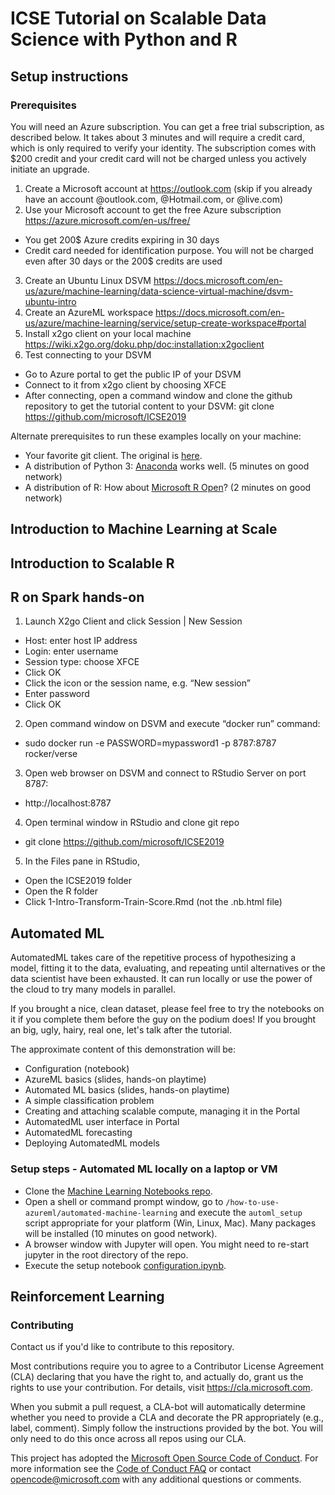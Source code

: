 # ICSE Tutorial on Scalable Data Science with Python and R

## Setup instructions

### Prerequisites

You will need an Azure subscription. You can get a free trial subscription, as described below. 
It takes about 3 minutes and will require a credit card, which is only required to verify your identity. The subscription comes with $200 credit 
and your credit card will not be charged unless you actively initiate an upgrade. 

1. Create a Microsoft account at https://outlook.com (skip if you already have an account @outlook.com, @Hotmail.com, or @live.com)
2. Use your Microsoft account to get the free Azure subscription https://azure.microsoft.com/en-us/free/
  * You get 200$ Azure credits expiring in 30 days
  * Credit card needed for identification purpose. You will not be charged even after  30 days or the 200$ credits are used
3. Create an Ubuntu Linux DSVM https://docs.microsoft.com/en-us/azure/machine-learning/data-science-virtual-machine/dsvm-ubuntu-intro
4. Create an AzureML workspace https://docs.microsoft.com/en-us/azure/machine-learning/service/setup-create-workspace#portal
5. Install x2go client on your local machine https://wiki.x2go.org/doku.php/doc:installation:x2goclient
6. Test connecting to your DSVM
  * Go to Azure portal to get the public IP of your DSVM
  * Connect to it from x2go client by choosing XFCE
  * After connecting, open a command window and clone the github repository to get the tutorial content to your DSVM: git clone https://github.com/microsoft/ICSE2019

Alternate prerequisites to run these examples locally on your machine:
* Your favorite git client. The original is [here](https://git-scm.com/downloads).
* A distribution of Python 3: [Anaconda](https://www.anaconda.com/distribution/) works well. (5 minutes on good network)
* A distribution of R: How about [Microsoft R Open](https://mran.microsoft.com/open)? (2 minutes on good network)

## Introduction to Machine Learning at Scale

## Introduction to Scalable R

## R on Spark hands-on

1. Launch X2go Client and click Session | New Session
  * Host: enter host IP address
  * Login: enter username
  * Session type: choose XFCE
  * Click OK
  * Click the icon or the session name, e.g. “New session”
  * Enter password
  * Click OK
2. Open command window on DSVM and execute “docker run” command:
  * sudo docker run -e PASSWORD=mypassword1 -p 8787:8787 rocker/verse
3. Open web browser on DSVM and connect to RStudio Server on port 8787:
  * http://localhost:8787
4. Open terminal window in RStudio and clone git repo
  * git clone https://github.com/microsoft/ICSE2019
5. In the Files pane in RStudio,
  * Open the ICSE2019 folder
  * Open the R folder
  * Click 1-Intro-Transform-Train-Score.Rmd (not the .nb.html file)

## Automated ML

AutomatedML takes care of the repetitive process of hypothesizing a model, fitting it to the data,
evaluating, and repeating until alternatives or the data scientist have been exhausted. It can
run locally or use the power of the cloud to try many models in parallel.

If you brought a nice, clean dataset, please feel free to try the notebooks on it if you complete
them before the guy on the podium does! If you brought an big, ugly, hairy, real one, let's talk
after the tutorial.

The approximate content of this demonstration will be:

* Configuration (notebook)
* AzureML basics (slides, hands-on playtime)
* Automated ML basics (slides, hands-on playtime)
* A simple classification problem
* Creating and attaching scalable compute, managing it in the Portal
* AutomatedML user interface in Portal
* AutomatedML forecasting
* Deploying AutomatedML models

### Setup steps - Automated ML locally on a laptop or VM
* Clone the [Machine Learning Notebooks repo](https://github.com/Azure/MachineLearningNotebooks).
* Open a shell or command prompt window, go to `/how-to-use-azureml/automated-machine-learning` and execute the `automl_setup` script appropriate for your platform (Win, Linux, Mac). Many packages will be installed (10 minutes on good network).
* A browser window with Jupyter will open. You might need to re-start jupyter in the root directory of the repo.
* Execute the setup notebook [configuration.ipynb](https://github.com/Azure/MachineLearningNotebooks/blob/master/configuration.ipynb).  

## Reinforcement Learning

### Contributing

Contact us if you'd like to contribute to this repository.

Most contributions require you to agree to a
Contributor License Agreement (CLA) declaring that you have the right to, and actually do, grant us
the rights to use your contribution. For details, visit https://cla.microsoft.com.

When you submit a pull request, a CLA-bot will automatically determine whether you need to provide
a CLA and decorate the PR appropriately (e.g., label, comment). Simply follow the instructions
provided by the bot. You will only need to do this once across all repos using our CLA.

This project has adopted the [Microsoft Open Source Code of Conduct](https://opensource.microsoft.com/codeofconduct/).
For more information see the [Code of Conduct FAQ](https://opensource.microsoft.com/codeofconduct/faq/) or
contact [opencode@microsoft.com](mailto:opencode@microsoft.com) with any additional questions or comments.
